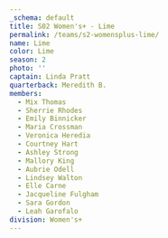 ```yaml
---
_schema: default
title: S02 Women's+ - Lime
permalink: /teams/s2-womensplus-lime/
name: Lime
color: Lime
season: 2
photo: ''
captain: Linda Pratt
quarterback: Meredith B.
members:
  - Mix Thomas
  - Sherrie Rhodes
  - Emily Binnicker
  - Maria Crossman
  - Veronica Heredia
  - Courtney Hart
  - Ashley Strong
  - Mallory King
  - Aubrie Odell
  - Lindsey Walton
  - Elle Carne
  - Jacqueline Fulgham
  - Sara Gordon
  - Leah Garofalo
division: Women's+
---
```

